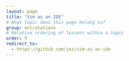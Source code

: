 ```yaml
---
layout: page
title: "Vim as an IDE"
# What topic does this page belong to?
group: extratations
# Relative ordering of lessons within a topic
order: 9
redirect_to:
  - https://github.com/jez/vim-as-an-ide
---
```

